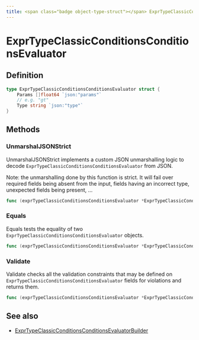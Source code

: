 ```yaml
---
title: <span class="badge object-type-struct"></span> ExprTypeClassicConditionsConditionsEvaluator
---
```

# <span class="badge object-type-struct"></span> ExprTypeClassicConditionsConditionsEvaluator

## Definition

```go
type ExprTypeClassicConditionsConditionsEvaluator struct {
    Params []float64 `json:"params"`
    // e.g. "gt"
    Type string `json:"type"`
}
```
## Methods

### <span class="badge object-method"></span> UnmarshalJSONStrict

UnmarshalJSONStrict implements a custom JSON unmarshalling logic to decode `ExprTypeClassicConditionsConditionsEvaluator` from JSON.

Note: the unmarshalling done by this function is strict. It will fail over required fields being absent from the input, fields having an incorrect type, unexpected fields being present, …

```go
func (exprTypeClassicConditionsConditionsEvaluator *ExprTypeClassicConditionsConditionsEvaluator) UnmarshalJSONStrict(raw []byte) error
```

### <span class="badge object-method"></span> Equals

Equals tests the equality of two `ExprTypeClassicConditionsConditionsEvaluator` objects.

```go
func (exprTypeClassicConditionsConditionsEvaluator *ExprTypeClassicConditionsConditionsEvaluator) Equals(other ExprTypeClassicConditionsConditionsEvaluator) bool
```

### <span class="badge object-method"></span> Validate

Validate checks all the validation constraints that may be defined on `ExprTypeClassicConditionsConditionsEvaluator` fields for violations and returns them.

```go
func (exprTypeClassicConditionsConditionsEvaluator *ExprTypeClassicConditionsConditionsEvaluator) Validate() error
```

## See also

 * <span class="badge builder"></span> [ExprTypeClassicConditionsConditionsEvaluatorBuilder](./builder-ExprTypeClassicConditionsConditionsEvaluatorBuilder.md)
